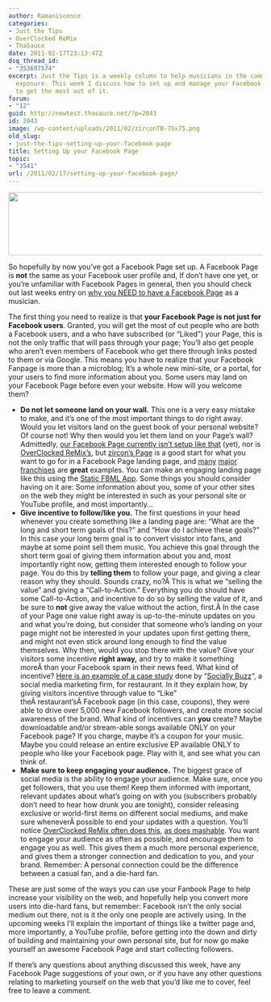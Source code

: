 ```yaml
---
author: Ramaniscence
categories:
- Just the Tips
- OverClocked ReMix
- ThaSauce
date: 2011-02-17T23:13:47Z
dsq_thread_id:
- "353697574"
excerpt: Just the Tips is a weekly column to help musicians in the community get maximum
  exposure. This week I discuss how to set up and manage your Facebook Page in order
  to get the most out of it.
forum:
- "12"
guid: http://newtest.thasauce.net/?p=2043
id: 2043
image: /wp-content/uploads/2011/02/zirconTB-75x75.png
old_slug:
- just-the-tips-setting-up-your-facebook-page
title: Setting Up your Facebook Page
topic:
- "3541"
url: /2011/02/17/setting-up-your-facebook-page/
---
```


[<img class="aligncenter size-full wp-image-2045" title="zirconFB" src="http://thasauce.net/wp-content/uploads/2011/02/zirconFB.png" alt="" width="590" height="125" srcset="http://thasauce.net/wp-content/uploads/2011/02/zirconFB.png 590w, http://thasauce.net/wp-content/uploads/2011/02/zirconFB-300x63.png 300w, http://thasauce.net/wp-content/uploads/2011/02/zirconFB-75x15.png 75w" sizes="(max-width: 590px) 100vw, 590px" />](http://thasauce.net/wp-content/uploads/2011/02/zirconFB.png)

So hopefully by now you&#8217;ve got a Facebook Page set up. A Facebook Page is **not** the same as your Facebook user profile and, If don&#8217;t have one yet, or you&#8217;re unfamiliar with Facebook Pages in general, then you should check out last weeks entry on [why you NEED to have a Facebook Page](http://thasauce.net/2011/02/11/just-the-tips-why-you-need-a-facebook-page/) as a musician.

The first thing you need to realize is that **your Facebook Page is not just for Facebook users**. Granted, you will get the most of out people who are both a Facebook users, and a who have subscribed (or &#8220;Liked&#8221;) your Page, this is not the only traffic that will pass through your page; You&#8217;ll also get people who aren&#8217;t even members of Facebook who get there through links posted to them or via Google. This means you have to realize that your Facebook Fanpage is more than a microblog; It&#8217;s a whole new mini-site, or a portal, for your users to find more information about you. Some users may land on your Facebook Page before even your website. How will you welcome them?

  * **Do not let someone land on your wall.** This one is a very easy mistake to make, and it&#8217;s one of the most important things to do right away. Would you let visitors land on the guest book of your personal website? Of course not! Why then would you let them land on your Page&#8217;s wall? Admittedly, [our Facebook Page currently isn&#8217;t setup like that](http://facebook.com/thasauce.net) (yet), nor is [OverClocked ReMix&#8217;s](http://www.facebook.com/ocremix), but [zircon&#8217;s Page](http://www.facebook.com/zirconmusic) is a good start for what you want to go for in a Facebook Page landing page, and [many](http://www.facebook.com/tacobell) [major](http://www.facebook.com/victoriassecret) [franchises](http://www.facebook.com/walmart) are **great** examples. You can make an engaging landing page like this using the [Static FBML App](http://mashable.com/2010/02/22/build-facebook-landing-page/). Some things you should consider having on it are: Some information about you, some of your other sites on the web they might be interested in such as your personal site or YouTube profile, and most importantly&#8230;
  * **Give incentive to follow/like you.** The first questions in your head whenever you create something like a landing page are: &#8220;What are the long and short term goals of this?&#8221; and &#8220;How do I achieve these goals?&#8221; In this case your long term goal is to convert visistor into fans, and maybe at some point sell them music. You achieve this goal through the short term goal of giving them information about you and, most importantly right now, getting them interested enough to follow your page. You do this by **telling them** to follow your page, and giving a clear reason why they should. Sounds crazy, no?Â This is what we &#8220;selling the value&#8221; and giving a &#8220;Call-to-Action.&#8221; Everything you do should have some Call-to-Action, and incentive to do so by selling the value of it, and be sure to **not** give away the value without the action, first.Â In the case of your Page one value right away is up-to-the-minute updates on you and what you&#8217;re doing, but consider that someone who&#8217;s landing on your page might not be interested in your updates upon first getting there, and might not even stick around long enough to find the value themselves. Why then, would you stop there with the value? Give your visitors some incentive **right away,** and try to make it something moreÂ than your Facebook spam in their news feed. What kind of incentive? [Here is an example of a case study](http://sociallybuzz.com/case-studies/restaurants/) done by &#8220;[Socially Buzz](http://sociallybuzz.com/)&#8220;, a social media marketing firm, for restaurant. In it they explain how, by giving visitors incentive through value to &#8220;Like&#8221; theÂ restaurant&#8217;sÂ Facebook page (in this case, coupons), they were able to drive over 5,000 new Facebook followers, and create more social awareness of the brand. What kind of incentives can **you** create? Maybe downloadable and/or stream-able songs available ONLY on your Facebook page? If you charge, maybe it&#8217;s a coupon for your music. Maybe you could release an entire exclusive EP available ONLY to people who like your Facebook page. Play with it, and see what you can think of.
  * **Make sure to keep engaging your audience.** The biggest grace of social media is the ability to engage your audience. Make sure, once you get followers, that you use them! Keep them informed with important, relevant updates about what&#8217;s going on with you (subscribers probably don&#8217;t need to hear how drunk you are tonight), consider releasing exclusive or world-first items on different social mediums, and make sure wheneverÂ possible to end your updates with a question. You&#8217;ll notice [OverClocked ReMix often does this](http://www.facebook.com/ocremix/posts/178011932220823), [as does mashable](http://mashable.com/2011/02/17/sndchck/). You want to engage your audience as often as possible, and encourage them to engage you as well. This gives them a much more personal experience, and gives them a stronger connection and dedication to you, and your brand. Remember: A personal connection could be the difference between a casual fan, and a die-hard fan.

These are just some of the ways you can use your Fanbook Page to help increase your visibility on the web, and hopefully help you convert more users into die-hard fans, but remember: Facebook isn&#8217;t the only social medium out there, not is it the only one people are actively using. In the upcoming weeks I&#8217;ll explain the important of things like a twitter page and, more importantly, a YouTube profile, before getting into the down and dirty of building and maintaining your own personal site, but for now go make yourself an awesome Facebook Page and start collecting followers.

If there&#8217;s any questions about anything discussed this week, have any Facebook Page suggestions of your own, or if you have any other questions relating to marketing yourself on the web that you&#8217;d like me to cover, feel free to leave a comment.